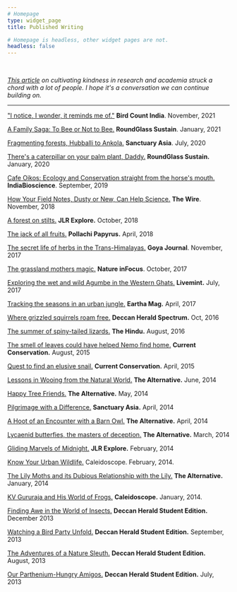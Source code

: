 ```yaml
---
# Homepage
type: widget_page
title: Published Writing

# Homepage is headless, other widget pages are not.
headless: false
---
```

<br>

*[This article](https://theforestspirit.wordpress.com/2020/07/12/making-room-for-kindness-in-research-and-academia/) on cultivating kindness in research and academia struck a chord with a lot of people. I hope it's a conversation we can continue building on.*

***

["I notice, I wonder, it reminds me of."](https://birdcount.in/fieldnotes-and-nature-journaling/) **Bird Count India**. November, 2021

[A Family Saga: To Bee or Not to Bee.](https://sustain.round.glass/urban-jungle/bee/) **RoundGlass Sustain**. January, 2021

[Fragmenting forests, Hubballi to Ankola.](https://sanctuarynaturefoundation.org/article/fragmenting-forests%2C-hubballi-to-ankola/) **Sanctuary Asia**. July, 2020

[There's a caterpillar on your palm plant, Daddy.](https://round.glass/sustain/urban-jungle/caterpillars/) **RoundGlass Sustain.** January, 2020

[Cafe Oikos: Ecology and Conservation straight from the horse's mouth.](https://indiabioscience.org/columns/indian-scenario/caf%C3%A9-oikos-ecology-conservation-straight-from-the-horses-mouth?token=45Qd-AGsiNuPqJ9AFBxG_SSTOEkQSQgY) **IndiaBioscience**. September, 2019

[How Your Field Notes, Dusty or New, Can Help Science.](https://indiabioscience.org/columns/indian-scenario/caf%C3%A9-oikos-ecology-conservation-straight-from-the-horses-mouth?token=45Qd-AGsiNuPqJ9AFBxG_SSTOEkQSQgY) **The Wire**. November, 2018

[A forest on stilts.](http://jlrexplore.com/explore/focus/a-forest-on-stilts) **JLR Explore.** October, 2018

[The jack of all fruits.](http://thepapyrus.in/index.php/jack-of-all-fruits/) **Pollachi Papyrus.** April, 2018

[The secret life of herbs in the Trans-Himalayas.](http://www.goyajournal.in/blog/the-secret-life-of-herbs-in-the-trans-himalayan-flowers) **Goya Journal**. November, 2017

[The grassland mothers magic.](https://www.natureinfocus.in/nature-and-wildlife-conservation/the-grassland-mothers-magic) **Nature inFocus**. October, 2017

[Exploring the wet and wild Agumbe in the Western Ghats.](http://www.livemint.com/Leisure/s7ARkKFkzSYagzow8607FJ/Exploring-the-wet-and-wild-Agumbe-in-Western-Ghats.html) **Livemint.** July, 2017

[Tracking the seasons in an urban jungle.](http://www.earthamag.org/stories/2017/4/21/tracking-the-seasons-in-an-urban-jungle) **Eartha Mag.** April, 2017

[Where grizzled squirrels roam free.](http://www.deccanherald.com/content/577556/where-grizzled-squirrels-roam-free.html) **Deccan Herald Spectrum.**  Oct, 2016

[The summer of spiny-tailed lizards.](http://www.thehindu.com/todays-paper/tp-in-school/the-summer-of-spinytailed-lizards/article8995908.ece) **The Hindu.** August, 2016

[The smell of leaves could have helped Nemo find home.](https://www.currentconservation.org/the-smell-of-leaves-could-have-helped-nemo-find-home-2/) **Current Conservation.** August, 2015

[Quest to find an elusive snail.](http://issuu.com/anishafishtoe/docs/current_conservation_kerala_snails/1) **Current Conservation.** April, 2015

[Lessons in Wooing from the Natural World.](https://theforestspirit.wordpress.com/2014/07/10/lessons-in-wooing-from-the-natural-world/) **The Alternative.** June, 2014

[Happy Tree Friends.](https://theforestspirit.wordpress.com/2014/06/28/happy-tree-friends/) **The Alternative.** May, 2014

[Pilgrimage with a Difference.](https://issuu.com/anishafishtoe/docs/sanctuary_asia-_a_pilgrimage_with_a) **Sanctuary Asia.** April, 2014


[A Hoot of an Encounter with a Barn Owl.](https://theforestspirit.wordpress.com/2014/05/10/an-unexpected-visitor/) **The Alternative.** April, 2014

[Lycaenid butterfies, the masters of deception.](https://theforestspirit.wordpress.com/2014/05/03/a-master-of-deception/) **The Alternative.** March, 2014

[Gliding Marvels of Midnight.](http://www.jlrexplore.com/from-the-field/-/asset_publisher/ozDYsXjN0wtv/content/gliding-marvels-of-midnight) **JLR Explore.** February, 2014

[Know Your Urban Wildlife.](https://www.caleidoscope.in/eco-ideaz/know-your-urban-wildlife) Caleidoscope. February, 2014.

[The Lily Moths and its Dubious Relationship with the Lily.](https://theforestspirit.wordpress.com/2014/05/01/the-dubious-relationship-of-the-lily-and-the-lily-moth/) **The Alternative.** January, 2014

[KV Gururaja and His World of Frogs.](https://theforestspirit.wordpress.com/2014/05/01/the-dubious-relationship-of-the-lily-and-the-lily-moth/) **Caleidoscope.** January, 2014.

[Finding Awe in the World of Insects.](http://issuu.com/anishafishtoe/docs/discovering_awe_in_the_world_of_ins) **Deccan Herald Student Edition.** December 2013

[Watching a Bird Party Unfold.](http://issuu.com/anishafishtoe/docs/watching_a_bird_party_unfold.docx) **Deccan Herald Student Edition.** September, 2013

[The Adventures of a Nature Sleuth.](https://theforestspirit.wordpress.com/2014/01/18/the-adventures-of-a-nature-sleuth/) **Deccan Herald Student Edition.** August, 2013

[Our Parthenium-Hungry Amigos.](http://issuu.com/anishafishtoe/docs/our_parthenium_hungry_amigos.docx) **Deccan Herald Student Edition.** July, 2013


